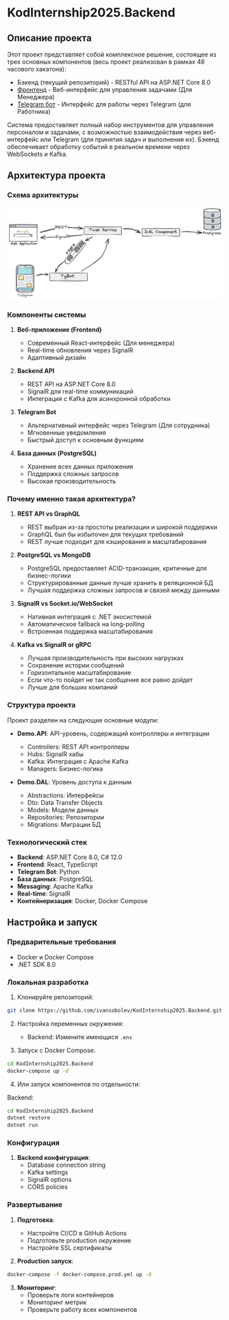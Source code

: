  # KodInternship2025.Backend

## Описание проекта

Этот проект представляет собой комплексное решение, состоящее из трех основных компонентов (весь проект реализован в рамках 48 часового хакатона):
- Бэкенд (текущий репозиторий) - RESTful API на ASP.NET Core 8.0
- [Фронтенд](https://github.com/ivansobolev/KodInternship2025.Frontend) - Веб-интерфейс для управления задачами (Для Менеджера)
- [Telegram бот](https://github.com/ivansobolev/KodInternship2025.TelegramBot) - Интерфейс для работы через Telegram (для Работника)

Система предоставляет полный набор инструментов для управления персоналом и задачами, с возможностью взаимодействия через веб-интерфейс или Telegram (для принятия задач и выполнения их). Бэкенд обеспечивает обработку событий в реальном времени через WebSockets и Kafka.

## Архитектура проекта

### Схема архитектуры

![Схема архитектуры проекта](arhitecture.jpg)

### Компоненты системы

1. **Веб-приложение (Frontend)**
   - Современный React-интерфейс (Для менеджера)
   - Real-time обновления через SignalR
   - Адаптивный дизайн

2. **Backend API**
   - REST API на ASP.NET Core 8.0
   - SignalR для real-time коммуникаций
   - Интеграция с Kafka для асинхронной обработки

3. **Telegram Bot**
   - Альтернативный интерфейс через Telegram (Для сотрудника)
   - Мгновенные уведомления
   - Быстрый доступ к основным функциям

4. **База данных (PostgreSQL)**
   - Хранение всех данных приложения
   - Поддержка сложных запросов
   - Высокая производительность

### Почему именно такая архитектура?

1. **REST API vs GraphQL**
   - REST выбран из-за простоты реализации и широкой поддержки
   - GraphQL был бы избыточен для текущих требований
   - REST лучше подходит для кэширования и масштабирования

2. **PostgreSQL vs MongoDB**
   - PostgreSQL предоставляет ACID-транзакции, критичные для бизнес-логики
   - Структурированные данные лучше хранить в реляционной БД
   - Лучшая поддержка сложных запросов и связей между данными

3. **SignalR vs Socket.io/WebSocket**
   - Нативная интеграция с .NET экосистемой
   - Автоматическое fallback на long-polling
   - Встроенная поддержка масштабирования

4. **Kafka vs SignalR or gRPC**
   - Лучшая производительность при высоких нагрузках
   - Сохранение истории сообщений
   - Горизонтальное масштабирование
   - Если что-то пойдет не так сообщение все равно дойдет
   - Лучше для больших компаний

### Структура проекта

Проект разделен на следующие основные модули:

- **Demo.API**: API-уровень, содержащий контроллеры и интеграции
  - Controllers: REST API контроллеры
  - Hubs: SignalR хабы
  - Kafka: Интеграция с Apache Kafka
  - Managers: Бизнес-логика

- **Demo.DAL**: Уровень доступа к данным
  - Abstractions: Интерфейсы
  - Dto: Data Transfer Objects
  - Models: Модели данных
  - Repositories: Репозитории
  - Migrations: Миграции БД

### Технологический стек

- **Backend**: ASP.NET Core 8.0, C# 12.0
- **Frontend**: React, TypeScript
- **Telegram Bot**: Python
- **База данных**: PostgreSQL
- **Messaging**: Apache Kafka
- **Real-time**: SignalR
- **Контейнеризация**: Docker, Docker Compose

## Настройка и запуск

### Предварительные требования

- Docker и Docker Compose
- .NET SDK 8.0

### Локальная разработка

1. Клонируйте репозиторий:
```bash
git clone https://github.com/ivansobolev/KodInternship2025.Backend.git
```

2. Настройка переменных окружения:
   - Backend: Измените имеющися `.env`

3. Запуск с Docker Compose:
```bash
cd KodInternship2025.Backend
docker-compose up -d
```

4. Или запуск компонентов по отдельности:

Backend:
```bash
cd KodInternship2025.Backend
dotnet restore
dotnet run
```

### Конфигурация

1. **Backend конфигурация**:
   - Database connection string
   - Kafka settings
   - SignalR options
   - CORS policies


### Развертывание

1. **Подготовка**:
   - Настройте CI/CD в GitHub Actions
   - Подготовьте production окружение
   - Настройте SSL сертификаты

2. **Production запуск**:
```bash
docker-compose -f docker-compose.prod.yml up -d
```

3. **Мониторинг**:
   - Проверьте логи контейнеров
   - Мониторинг метрик
   - Проверьте работу всех компонентов
